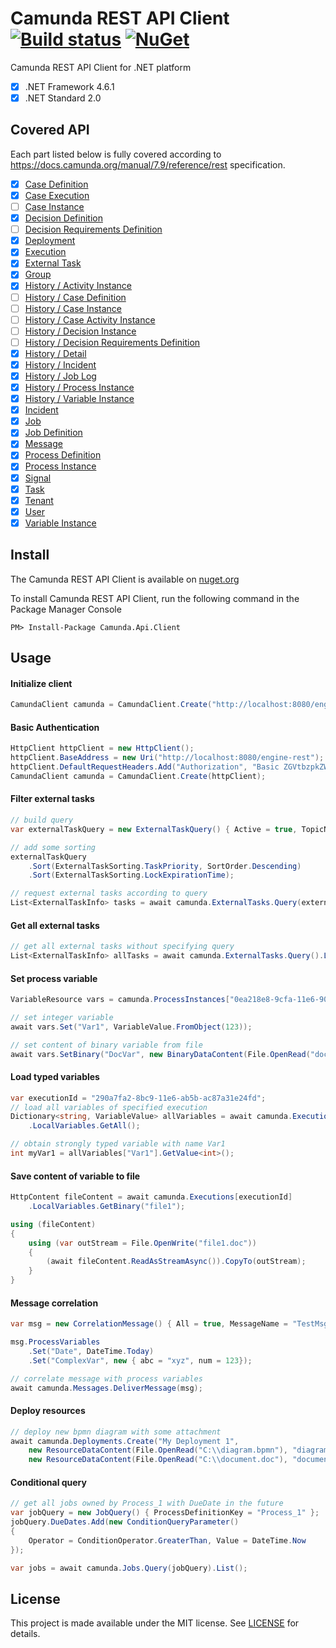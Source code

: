 # Camunda REST API Client [![Build status](https://ci.appveyor.com/api/projects/status/l2ct8th9hwuwlqvf?svg=true)](https://ci.appveyor.com/project/jlucansky/camunda-api-client) [![NuGet](https://img.shields.io/nuget/v/Camunda.Api.Client.svg)](https://www.nuget.org/packages/Camunda.Api.Client)
Camunda REST API Client for .NET platform
- [x] .NET Framework 4.6.1
- [x] .NET Standard 2.0

## Covered API
Each part listed below is fully covered according to https://docs.camunda.org/manual/7.9/reference/rest specification.
- [x] [Case Definition](https://docs.camunda.org/manual/7.9/reference/rest/case-definition/)
- [x] [Case Execution](https://docs.camunda.org/manual/7.9/reference/rest/case-execution/)
- [ ] [Case Instance](https://docs.camunda.org/manual/7.9/reference/rest/case-instance/)
- [x] [Decision Definition](https://docs.camunda.org/manual/7.9/reference/rest/decision-definition/)
- [ ] [Decision Requirements Definition](https://docs.camunda.org/manual/7.9/reference/rest/decision-requirements-definition/)
- [x] [Deployment](https://docs.camunda.org/manual/7.9/reference/rest/deployment/)
- [x] [Execution](https://docs.camunda.org/manual/7.9/reference/rest/execution/)
- [x] [External Task](https://docs.camunda.org/manual/7.9/reference/rest/external-task/)
- [x] [Group](https://docs.camunda.org/manual/7.9/reference/rest/group/)
- [x] [History / Activity Instance](https://docs.camunda.org/manual/7.9/reference/rest/history/activity-instance/)
- [ ] [History / Case Definition](https://docs.camunda.org/manual/7.9/reference/rest/history/case-definition/)
- [ ] [History / Case Instance](https://docs.camunda.org/manual/7.9/reference/rest/history/case-instance/)
- [ ] [History / Case Activity Instance](https://docs.camunda.org/manual/7.9/reference/rest/history/case-activity-instance/)
- [ ] [History / Decision Instance](https://docs.camunda.org/manual/7.9/reference/rest/history/decision-instance/)
- [ ] [History / Decision Requirements Definition](https://docs.camunda.org/manual/7.9/reference/rest/history/decision-requirements-definition/)
- [x] [History / Detail](https://docs.camunda.org/manual/7.9/reference/rest/history/detail/)
- [x] [History / Incident](https://docs.camunda.org/manual/7.9/reference/rest/history/incident/)
- [x] [History / Job Log](https://docs.camunda.org/manual/7.9/reference/rest/history/job-log/)
- [x] [History / Process Instance](https://docs.camunda.org/manual/7.9/reference/rest/history/process-instance/)
- [x] [History / Variable Instance](https://docs.camunda.org/manual/7.9/reference/rest/history/variable-instance/)
- [x] [Incident](https://docs.camunda.org/manual/7.9/reference/rest/incident/)
- [X] [Job](https://docs.camunda.org/manual/7.9/reference/rest/job/)
- [x] [Job Definition](https://docs.camunda.org/manual/7.9/reference/rest/job-definition/)
- [x] [Message](https://docs.camunda.org/manual/7.9/reference/rest/message/)
- [x] [Process Definition](https://docs.camunda.org/manual/7.9/reference/rest/process-definition/)
- [x] [Process Instance](https://docs.camunda.org/manual/7.9/reference/rest/process-instance/)
- [x] [Signal](https://docs.camunda.org/manual/7.9/reference/rest/signal/)
- [x] [Task](https://docs.camunda.org/manual/7.9/reference/rest/task/)
- [x] [Tenant](https://docs.camunda.org/manual/7.9/reference/rest/tenant/)
- [x] [User](https://docs.camunda.org/manual/7.9/reference/rest/user/)
- [x] [Variable Instance](https://docs.camunda.org/manual/7.9/reference/rest/variable-instance/)

## Install
The Camunda REST API Client is available on [nuget.org](https://www.nuget.org/packages/Camunda.Api.Client)

To install Camunda REST API Client, run the following command in the Package Manager Console
```
PM> Install-Package Camunda.Api.Client
```

## Usage

#### Initialize client
```cs
CamundaClient camunda = CamundaClient.Create("http://localhost:8080/engine-rest");
```

#### Basic Authentication
```cs
HttpClient httpClient = new HttpClient();
httpClient.BaseAddress = new Uri("http://localhost:8080/engine-rest");
httpClient.DefaultRequestHeaders.Add("Authorization", "Basic ZGVtbzpkZW1v");
CamundaClient camunda = CamundaClient.Create(httpClient);
```

#### Filter external tasks
```cs
// build query
var externalTaskQuery = new ExternalTaskQuery() { Active = true, TopicName = "MyTask" };

// add some sorting
externalTaskQuery
    .Sort(ExternalTaskSorting.TaskPriority, SortOrder.Descending)
    .Sort(ExternalTaskSorting.LockExpirationTime);

// request external tasks according to query
List<ExternalTaskInfo> tasks = await camunda.ExternalTasks.Query(externalTaskQuery).List();
```
#### Get all external tasks
```cs
// get all external tasks without specifying query
List<ExternalTaskInfo> allTasks = await camunda.ExternalTasks.Query().List();
```
#### Set process variable
```cs
VariableResource vars = camunda.ProcessInstances["0ea218e8-9cfa-11e6-90a6-ac87a31e24fd"].Variables;

// set integer variable
await vars.Set("Var1", VariableValue.FromObject(123));

// set content of binary variable from file
await vars.SetBinary("DocVar", new BinaryDataContent(File.OpenRead("document.doc")), BinaryVariableType.Bytes);
```
#### Load typed variables
```cs
var executionId = "290a7fa2-8bc9-11e6-ab5b-ac87a31e24fd";
// load all variables of specified execution
Dictionary<string, VariableValue> allVariables = await camunda.Executions[executionId]
    .LocalVariables.GetAll();

// obtain strongly typed variable with name Var1
int myVar1 = allVariables["Var1"].GetValue<int>();
```
#### Save content of variable to file
```cs
HttpContent fileContent = await camunda.Executions[executionId]
    .LocalVariables.GetBinary("file1");

using (fileContent)
{
    using (var outStream = File.OpenWrite("file1.doc"))
    {
        (await fileContent.ReadAsStreamAsync()).CopyTo(outStream);
    }
}
```
#### Message correlation
```cs
var msg = new CorrelationMessage() { All = true, MessageName = "TestMsg" };

msg.ProcessVariables
    .Set("Date", DateTime.Today)
    .Set("ComplexVar", new { abc = "xyz", num = 123});

// correlate message with process variables
await camunda.Messages.DeliverMessage(msg);
```
#### Deploy resources
```cs
// deploy new bpmn diagram with some attachment
await camunda.Deployments.Create("My Deployment 1",
    new ResourceDataContent(File.OpenRead("C:\\diagram.bpmn"), "diagram.bpmn"), 
    new ResourceDataContent(File.OpenRead("C:\\document.doc"), "document.doc"));
```
#### Conditional query
```cs
// get all jobs owned by Process_1 with DueDate in the future
var jobQuery = new JobQuery() { ProcessDefinitionKey = "Process_1" };
jobQuery.DueDates.Add(new ConditionQueryParameter() 
{
    Operator = ConditionOperator.GreaterThan, Value = DateTime.Now
});

var jobs = await camunda.Jobs.Query(jobQuery).List();
```

## License
This project is made available under the MIT license. See [LICENSE](LICENSE) for details.
